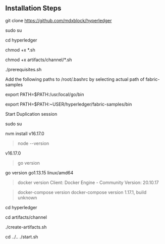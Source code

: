 Installation Steps
------------------

git clone https://github.com/mdxblock/hyperledger

sudo su

cd hyperledger

chmod +x *.sh

chmod +x artifacts/channel/*.sh


./prerequisites.sh

Add the following paths to /root/.bashrc by selecting actual path of fabric-samples

export PATH=$PATH:/usr/local/go/bin

export PATH=$PATH:~USER/hyperledger/fabric-samples/bin

Start Duplication session

sudo su

nvm install v16.17.0

>node --version
 
v16.17.0


>go version
 
go version go1.13.15 linux/amd64
 
 
>docker version
Client: Docker Engine - Community
 Version:           20.10.17

>docker-compose version
docker-compose version 1.17.1, build unknown

cd hyperledger

cd artifacts/channel
 
./create-artifacts.sh

cd ../..
./start.sh







